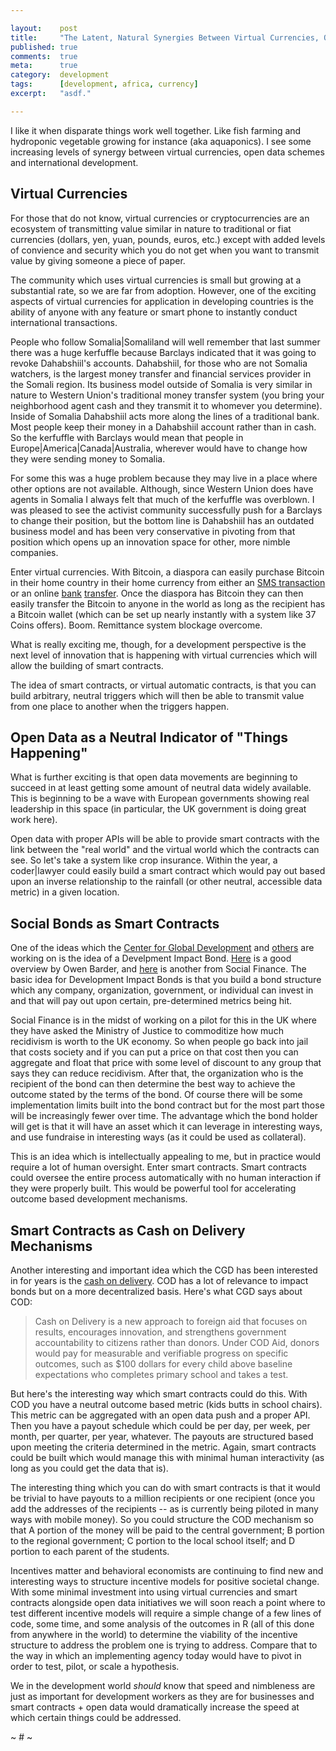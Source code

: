 ```yaml
---

layout:    post
title:     "The Latent, Natural Synergies Between Virtual Currencies, Open Data Schemes, and International Development"
published: true
comments:  true
meta:      true
category:  development
tags:      [development, africa, currency]
excerpt:   "asdf."

---
```


I like it when disparate things work well together. Like fish farming and hydroponic vegetable growing for instance (aka aquaponics). I see some increasing levels of synergy between virtual currencies, open data schemes and international development.

## Virtual Currencies

For those that do not know, virtual currencies or cryptocurrencies are an ecosystem of transmitting value similar in nature to traditional or fiat currencies (dollars, yen, yuan, pounds, euros, etc.) except with added levels of convience and security which you do not get when you want to transmit value by giving someone a piece of paper.

The community which uses virtual currencies is small but growing at a substantial rate, so we are far from adoption. However, one of the exciting aspects of virtual currencies for application in developing countries is the ability of anyone with any feature or smart phone to instantly conduct international transactions.

People who follow Somalia|Somaliland will well remember that last summer there was a huge kerfuffle because Barclays indicated that it was going to revoke Dahabshiil's accounts. Dahabshiil, for those who are not Somalia watchers, is the largest money transfer and financial services provider in the Somali region. Its business model outside of Somalia is very similar in nature to Western Union's traditional money transfer system (you bring your neighborhood agent cash and they transmit it to whomever you determine). Inside of Somalia Dahabshiil acts more along the lines of a traditional bank. Most people keep their money in a Dahabshiil account rather than in cash. So the kerfuffle with Barclays would mean that people in Europe|America|Canada|Australia, wherever would have to change how they were sending money to Somalia.

For some this was a huge problem because they may live in a place where other options are not available. Although, since Western Union does have agents in Somalia I always felt that much of the kerfuffle was overblown. I was pleased to see the activist community successfully push for a Barclays to change their position, but the bottom line is Dahabshiil has an outdated business model and has been very conservative in pivoting from that position which opens up an innovation space for other, more nimble companies.

Enter virtual currencies. With Bitcoin, a diaspora can easily purchase Bitcoin in their home country in their home currency from either an [SMS transaction](http://37coins.com) or an online [bank](http://kraken.com) [transfer](http://coinbase.com). Once the diaspora has Bitcoin they can then easily transfer the Bitcoin to anyone in the world as long as the recipient has a Bitcoin wallet (which can be set up nearly instantly with a system like 37 Coins offers). Boom. Remittance system blockage overcome.

What is really exciting me, though, for a development perspective is the next level of innovation that is happening with virtual currencies which will allow the building of smart contracts.

The idea of smart contracts, or virtual automatic contracts, is that you can build arbitrary, neutral triggers which will then be able to transmit value from one place to another when the triggers happen.

## Open Data as a Neutral Indicator of "Things Happening"

What is further exciting is that open data movements are beginning to succeed in at least getting some amount of neutral data widely available. This is beginning to be a wave with European governments showing real leadership in this space (in particular, the UK government is doing great work here).

Open data with proper APIs will be able to provide smart contracts with the link between the "real world" and the virtual world which the contracts can see. So let's take a system like crop insurance. Within the year, a coder|lawyer could easily build a smart contract which would pay out based upon an inverse relationship to the rainfall (or other neutral, accessible data metric) in a given location.

## Social Bonds as Smart Contracts

One of the ideas which the [Center for Global Development](http://www.cgdev.org) and [others](http://www.cgdev.org/page/development-impact-bond-working-group) are working on is the idea of a Develpment Impact Bond. [Here](http://www.cgdev.org/blog/what-if-you-could-invest-development) is a good overview by Owen Barder, and [here](http://www.socialfinance.org.uk/work/developmentimpactbonds) is another from Social Finance. The basic idea for Development Impact Bonds is that you build a bond structure which any company, organization, government, or individual can invest in and that will pay out upon certain, pre-determined metrics being hit.

Social Finance is in the midst of working on a pilot for this in the UK where they have asked the Ministry of Justice to commoditize how much recidivism is worth to the UK economy. So when people go back into jail that costs society and if you can put a price on that cost then you can aggregate and float that price with some level of discount to any group that says they can reduce recidivism. After that, the organization who is the recipient of the bond can then determine the best way to achieve the outcome stated by the terms of the bond. Of course there will be some implementation limits built into the bond contract but for the most part those will be increasingly fewer over time. The advantage which the bond holder will get is that it will have an asset which it can leverage in interesting ways, and use fundraise in interesting ways (as it could be used as collateral).

This is an idea which is intellectually appealing to me, but in practice would require a lot of human oversight. Enter smart contracts. Smart contracts could oversee the entire process automatically with no human interaction if they were properly built. This would be powerful tool for accelerating outcome based development mechanisms.

## Smart Contracts as Cash on Delivery Mechanisms

Another interesting and important idea which the CGD has been interested in for years is the [cash on delivery](http://www.cgdev.org/initiative/cash-delivery-aid). COD has a lot of relevance to impact bonds but on a more decentralized basis. Here's what CGD says about COD:

> Cash on Delivery is a new approach to foreign aid that focuses on results, encourages innovation, and strengthens government accountability to citizens rather than donors. Under COD Aid, donors would pay for measurable and verifiable progress on specific outcomes, such as $100 dollars for every child above baseline expectations who completes primary school and takes a test.

But here's the interesting way which smart contracts could do this. With COD you have a neutral outcome based metric (kids butts in school chairs). This metric can be aggregated with an open data push and a proper API. Then you have a payout schedule which could be per day, per week, per month, per quarter, per year, whatever. The payouts are structured based upon meeting the criteria determined in the metric. Again, smart contracts could be built which would manage this with minimal human interactivity (as long as you could get the data that is).

The interesting thing which you can do with smart contracts is that it would be trivial to have payouts to a million recipients or one recipient (once you add the addresses of the recipients -- as is currently being piloted in many ways with mobile money). So you could structure the COD mechanism so that A portion of the money will be paid to the central government; B portion to the regional government; C portion to the local school itself; and D portion to each parent of the students.

Incentives matter and behavioral economists are continuing to find new and interesting ways to structure incentive models for positive societal change. With some minimal investment into using virtual currencies and smart contracts alongside open data initiatives we will soon reach a point where to test different incentive models will require a simple change of a few lines of code, some time, and some analysis of the outcomes in R (all of this done from anywhere in the world) to determine the viability of the incentive structure to address the problem one is trying to address. Compare that to the way in which an implementing agency today would have to pivot in order to test, pilot, or scale a hypothesis.

We in the development world *should* know that speed and nimbleness are just as important for development workers as they are for businesses and smart contracts + open data would dramatically increase the speed at which certain things could be addressed.

~ # ~